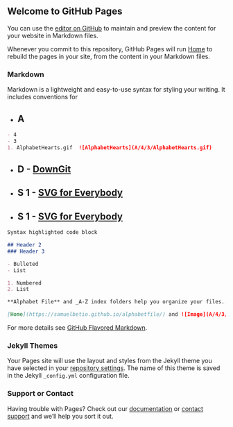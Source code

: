## Welcome to GitHub Pages

You can use the [editor on GitHub](https://github.com/samuelbetio/alphabetfile/edit/master/README.md) to maintain and preview the content for your website in Markdown files.

Whenever you commit to this repository, GitHub Pages will run [Home](https://samuelbetio.github.io/alphabetfile/) to rebuild the pages in your site, from the content in your Markdown files.

### Markdown

Markdown is a lightweight and easy-to-use syntax for styling your writing. It includes conventions for
- ## **A**
```markdown
- 4
- 3
1. AlphabetHearts.gif  ![AlphabetHearts](A/4/3/AlphabetHearts.gif)
```
- ## **D** - [DownGit](A/B/C/D/)
- ## **S 1** - [SVG for Everybody](A/B/C/D/E/F/G/H/I/J/K/L/M/N/O/P/Q/R/S/1/)
- ## **S 1** - [SVG for Everybody](A/B/C/D/E/F/G/H/I/J/K/L/M/N/O/P/Q/R/S/1/)
```markdown
Syntax highlighted code block

## Header 2
### Header 3

- Bulleted
- List

1. Numbered
2. List

**Alphabet File** and _A-Z index folders help you organize your files.._ and `8e50995` text

[Home](https://samuelbetio.github.io/alphabetfile/) and ![Image](A/4/3/AlphabetHearts.gif)
```

For more details see [GitHub Flavored Markdown](https://guides.github.com/features/mastering-markdown/).

### Jekyll Themes

Your Pages site will use the layout and styles from the Jekyll theme you have selected in your [repository settings](https://github.com/samuelbetio/alphabetfile/settings). The name of this theme is saved in the Jekyll `_config.yml` configuration file.

### Support or Contact

Having trouble with Pages? Check out our [documentation](https://help.github.com/categories/github-pages-basics/) or [contact support](https://github.com/contact) and we’ll help you sort it out.

